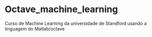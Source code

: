 # Octave_machine_learning
Curso de Machine Learning da universidade de Standford usando a linguagem do Matlab/octave
